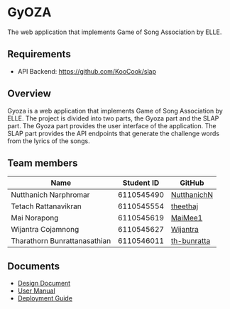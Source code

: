 # GyOZA

The web application that implements Game of Song Association by ELLE.

## Requirements

- API Backend: https://github.com/KooCook/slap

## Overview

Gyoza is a web application that implements Game of Song Association by ELLE. The project is divided into two parts, the Gyoza part and the SLAP part. The Gyoza part provides the user interface of the application. The SLAP part provides the API endpoints that generate the challenge words from the lyrics of the songs.

## Team members

| Name                         | Student ID | GitHub                                        |
|------------------------------|------------|-----------------------------------------------|
| Nutthanich Narphromar        | 6110545490 | [NutthanichN](https://github.com/NutthanichN) |
| Tetach Rattanavikran         | 6110545554 | [theethaj](https://github.com/theethaj)       |
| Mai Norapong                 | 6110545619 | [MaiMee1](https://github.com/MaiMee1)         |
| Wijantra Cojamnong           | 6110545627 | [Wijantra](https://github.com/Wijantra)       |
| Tharathorn Bunrattanasathian | 6110546011 | [th-bunratta](https://github.com/th-bunratta) |

## Documents
- [Design Document](https://docs.google.com/document/d/1BmOG5U2i_pK35sIegfBdnq91SZHEfo-KXHYn29Cmlq0/edit?usp=sharing)
- [User Manual](https://docs.google.com/document/d/1rbnwyKtlv4f-u44C6UFbbYm4q8dsNZWO3gnQBGK1QH8/edit?usp=sharing)
- [Deployment Guide](https://github.com/kemi-kun/gyo-main/blob/master/wiki/deployment.md)

